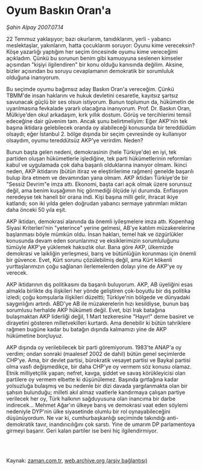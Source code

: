 # Oyum Baskın Oran'a

*Şahin Alpay 2007.07.14*

<td class="columnist-detail">
<p>22 Temmuz yaklaşıyor; bazı okurlarım, tanıdıklarım, yerli - yabancı meslektaşlar, yakınlarım, hatta çocuklarım soruyor: Oyunu kime vereceksin? Köşe yazarlığı yaptığım her seçim öncesinde oyumu kime vereceğimi açıkladım. Çünkü bu sorunun benim gibi kamuoyuna seslenen kimseler açısından "kişiyi ilgilendiren" bir konu olduğu kanısında değilim. Aksine, bizler açısından bu soruyu cevaplamanın demokratik bir sorumluluk olduğuna inanıyorum.</p>
<p>
<div id="haberMetinDiv">
<p>Bu seçimde oyumu bağımsız aday Baskın Oran'a vereceğim. Çünkü TBMM'de insan haklarını ve hukuk devletini cesaretle, kayıtsız şartsız savunacak güçlü bir ses olsun istiyorum. Bunun toplumun da, hükümetin de uyarılmasına fevkalade yararlı olacağına inanıyorum. Prof. Dr. Baskın Oran, Mülkiye'den okul arkadaşım, kırk yıllık dostum. Görüş ve tercihlerimi temsil edeceğine dair güvenim tam. Ancak şunu belirtmeliyim: Eğer AKP'nin tek başına iktidara gelebilecek oranda oy alabileceği konusunda bir tereddüdüm olsaydı; eğer İstanbul 2. bölge dışında bir seçim çevresinde oy kullanıyor olsaydım, oyumu tereddütsüz AKP'ye verirdim. Neden? 
<p> Bunun başta gelen nedeni, demokrasinin (hele Türkiye'de) en iyi, tek partiden oluşan hükümetlerle işlediğine, tek parti hükümetlerinin reformları kabul ve uygulamada çok daha başarılı olduklarına inanıyor olmam. İkinci neden, AKP iktidarını (bütün itiraz ve eleştirilerime rağmen) genelde başarılı bulup ibra etmem ve devamından yana olmam. AKP iktidarı Türkiye'de bir "Sessiz Devrim"e imza attı. Ekonomi, başta cari açık olmak üzere sorunsuz değil, ama benim kuşağımın hiç görmediği ölçüde iyi durumda. Enflasyon neredeyse tek haneli bir orana indi. Kişi başına milli gelir, ihracat ikiye katlandı; son iki yılda gelen doğrudan yabancı sermaye yatırımları miktarı daha önceki 50 yıla eşit.
<p> AKP iktidarı, demokrasi alanında da önemli iyileşmelere imza attı. Kopenhag Siyasi Kriterleri'nin "yeterince" yerine gelmesi, AB'ye katılım müzakerelerine başlanması böyle mümkün oldu. İnsan hakları, temel hak ve özgürlükler konusunda devam eden sorunlarımız ve eksiklerimizin sorumluluğunu tümüyle AKP'ye yüklemek haksızlık olur. Bana göre AKP, ülkemizde demokrasi ve laikliğin yerleşmesi, barış ve bütünlüğün korunması için önemli bir güvence. Evet, Kürt sorunu çözülebilmiş değil, ama Kürt kökenli yurttaşlarımızın çoğu sağlanan ilerlemelerden dolayı yine de AKP'ye oy verecek.
<p> AKP iktidarının dış politikasını da başarılı buluyorum. AKP, AB üyeliğini esas almakla birlikte dış ilişkileri her yönde geliştiren çok-boyutlu bir dış politika izledi; çoğu komşularla ilişkileri düzeltti; Türkiye'nin bölgede ve dünyadaki saygınlığını artırdı. ABD'ye AB ile müzakerelerin hızı kesildiyse, bunun baş sorumlusu herhalde AKP hükümeti değil. Evet, bizi Irak batağına bulaşmaktan AKP liderliği değil, 1 Mart tezkeresine "Hayır!" deme basiret ve dirayetini gösteren milletvekilleri kurtardı. Ama denebilir ki bütün tahriklere rağmen bugüne kadar bu batağın dışında kalmamızı yine de AKP hükümetine borçluyuz. 
<p> AKP dışında oy verilebilecek bir parti göremiyorum. 1983'te ANAP'a oy verdim; ondan sonraki (maalesef 2002 de dahil) bütün genel seçimlerde CHP'ye. Ama, bir devlet partisi, bürokratik vesayet partisi ve Baykal partisi olma vasfı değişmedikçe, bir daha CHP'ye oy vermem söz konusu olamaz. Etnik milliyetçilik yapan; nefret, kavga, şiddet ve savaş körükleyicisi olan partilere oy vermem elbette ki düşünülemez. Başında gırtlağına kadar yolsuzluğa bulaşmış ve bu nedenle bir dizi davada yargılanmakta olan bir şahsın bulunduğu; milleti akıl almaz vaatlerle kandırmaya çalışan partiye verilecek her oy, Türk halkının sağduyusuna olan inancıma bir darbe indirecek... Mehmet Ağar'ın ülkeye barış ve demokrasi vaat eden söylemi nedeniyle DYP'nin ülke siyasetinde olumlu bir rol oynayabileceğini düşünüyordum. Ne var ki, cumhurbaşkanlığı seçiminde takındığı anti-demokratik tavır, inandırıcılığını çok sarstı. Yine de umarım DP parlamentoya girmeyi başarır. Geri kalan partiler ise beni hiç ilgilendirmiyor.</p></p></p></p></p></div>
</p>


<p><br>
		 </br></p></td>

Kaynak: [zaman.com.tr](http://zaman.com.tr/yazar.do?yazino=563684), [web.archive.org (arşiv bağlantısı)](http://web.archive.org/web/20120314234257/http://www.zaman.com.tr/yazar.do?yazino=563684)
